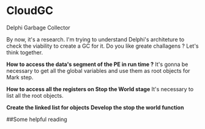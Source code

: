 # CloudGC
Delphi Garbage Collector 

By now, it's a research. I'm trying to understand Delphi's architeture to check the viability to create a GC for it.
Do you like greate challagens ? Let's think together. 

**How to access the data's segment of the PE in run time ?**
It's gonna be necessary to get all the global variables and use them as root objects for Mark step. 

**How to access all the registers on Stop the World stage**
It's necessary to list all the root objects. 

**Create the linked list for objects**
**Develop the stop the world function**


##Some helpful reading



